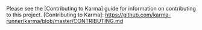 Please see the [Contributing to Karma] guide for information on contributing to this project.
[Contributing to Karma]: https://github.com/karma-runner/karma/blob/master/CONTRIBUTING.md
